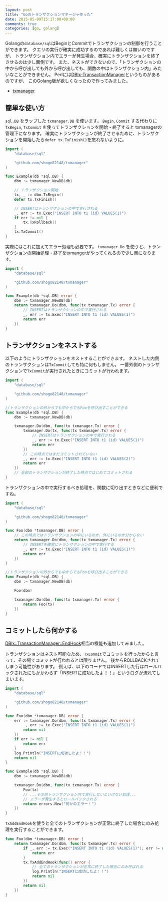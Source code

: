 ```yaml
---
layout: post
title: "Goのトランザクションマネージャ作った"
date: 2015-05-09T15:17:00+09:00
comments: true
categories: [go, golang]
---
```


Golangの`database/sql`はBeginとCommitでトランザクションの制御を行うことができます。
クエリの実行が確実に成功するのであれば難しくは無いのですが、
トランザクション内でエラーが発生場合、確実にトランザクションを終了させるのは少し面倒です。
また、ネストができないので、「トランザクションの中から呼び出しても外から呼び出しても、関数の中はトランザクション内」みたいなことができません。
Perlには[DBIx-TransactionManager](https://metacpan.org/release/DBIx-TransactionManager)というものがあるのですが、
このGolang版が欲しくなったので作ってみました。

- [txmanager](https://github.com/shogo82148/txmanager)

<!-- More -->

## 簡単な使い方

`sql.DB` をラップした `txmanager.DB` を使います。
`Begin`, `Commit` する代わりに `TxBegin`, `TxCommit` を使ってトランザクションを開始・終了すると
txmanagerの管理下になります。
確実にトランザクションが終了させるために、トランザクションを開始したら`defer tx.TxFinish()`を忘れないように。

``` go
import (
	"database/sql"

	"github.com/shogo82148/txmanager"
)

func Example(db *sql.DB) {
	dbm := txmanager.NewDB(db)

	// トランザクション開始
	tx, _ := dbm.TxBegin()
	defer tx.TxFinish()

	// INSERTはトランザクションの中で実行される
	_, err := tx.Exec("INSERT INTO t1 (id) VALUES(1)")
	if err != nil {
		tx.TxRollback()
	}
	tx.TxCommit()
}
```

実際にはこれに加えてエラー処理も必要です。
`txmanager.Do` を使うと、トランザクションの開始処理・終了をtxmangerがやってくれるので少し楽になります。

``` go
import (
	"database/sql"

	"github.com/shogo82148/txmanager"
)

func Example(db *sql.DB) error {
	dbm := txmanager.NewDB(db)
	return txmanager.Do(dbm, func(tx txmanager.Tx) error {
		// INSERTはトランザクションの中で実行される
		_, err := tx.Exec("INSERT INTO t1 (id) VALUES(1)")
		return err
	})
}
```

## トランザクションをネストする

以下のようにトランザクションをネストすることができます。
ネストした内側のトランザクションは`TxCommit`しても特に何もしません。
一番外側のトランザクションで`TxCommit`が実行されたときにコミットが行われます。

``` go
import (
	"database/sql"

	"github.com/shogo82148/txmanager"
)

//トランザクションの外からでも中からでもFooを呼び出すことができる
func Example(db *sql.DB) {
	dbm := txmanager.NewDB(db)

	txmanager.Do(dbm, func(tx txmanager.Tx) error {
		txmanager.Do(tx, func(tx txmanager.Tx) error {
			// INSERTはトランザクションの中で実行される
			_, err := tx.Exec("INSERT INTO t1 (id) VALUES(1)")
			return err
		})
		// この時点ではまだコミットされていない
		_, err := tx.Exec("INSERT INTO t1 (id) VALUES(2)")
		return err
	})
	// 全部のトランザクションが終了した時点ではじめてコミットされる
}
```

トランザクションの中で実行するべき処理を、関数に切り出すときなどに便利ですね。

``` go
import (
	"database/sql"

	"github.com/shogo82148/txmanager"
)

func Foo(dbm *txmanager.DB) error {
	// この時点ではトランザクションの中にいるのか、外にいるのか分からない
	return txmanager.Do(dbm, func(tx txmanager.Tx) error {
		// INSERTを確実にトランザクションの中で実行する
		_, err := tx.Exec("INSERT INTO t1 (id) VALUES(1)")
		return err
	})
}

//トランザクションの外からでも中からでもFooを呼び出すことができる
func Example(db *sql.DB) {
	dbm := txmanager.NewDB(db)

	Foo(dbm)

	txmanager.Do(dbm, func(tx txmanager.Tx) error {
		return Foo(tx)
	})
}
```

## コミットしたら何かする

[DBIx::TransactionManager::EndHook](https://github.com/soh335/DBIx-TransactionManager-EndHook)相当の機能も追加してみました。

トランザクションはネスト可能なため、`TxCommit`でコミットを行ったからと言って、その場でコミットが行われるとは限りません。
後からROLLBACKされてしまう可能性があります。
例えば、以下のコードではINSERTした行はロールバックされたにもかかわらず「INSERTに成功したよ！！」というログが流れてしまいます。

``` go
import (
	"database/sql"

	"github.com/shogo82148/txmanager"
)

func Foo(dbm *txmanager.DB) error {
	err := txmanager.Do(dbm, func(tx txmanager.Tx) error {
		_, err := tx.Exec("INSERT INTO t1 (id) VALUES(1)")
		return nil
	})
	if err != nil {
		return err
	}
	log.Println("INSERTに成功したよ！！")
	return nil
}

func Example(db *sql.DB) {
	dbm := txmanager.NewDB(db)

	txmanager.Do(dbm, func(tx txmanager.Tx) error {
		Foo(tx)
		// ...その他トランザクション内で実行しないといけない処理...
		// エラーが発生するとロールバックされる
		return errors.New("何かのエラー！")
	})
}
```

`TxAddEndHook`を使うと全てのトランザクションが正常に終了した場合にのみ処理を実行することができます。

``` go
func Foo(dbm *txmanager.DB) error {
	return txmanager.Do(dbm, func(tx txmanager.Tx) error {
		if _, err := tx.Exec("INSERT INTO t1 (id) VALUES(1)"); err != nil {
			return err
		}
		tx.TxAddEndHook(func() error {
			// 全てのトランザクションが正常に終了した場合にのみ呼ばれる
			log.Println("INSERTに成功したよ！！")
			return nil
		})
		return nil
	})
}
```
